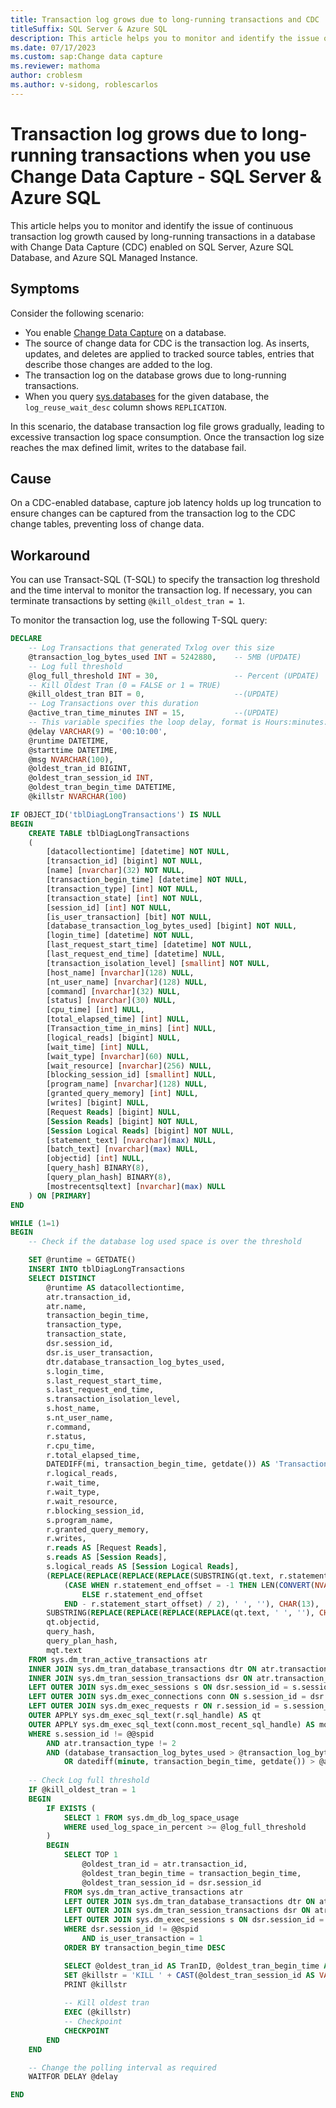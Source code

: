 ```yaml
---
title: Transaction log grows due to long-running transactions and CDC
titleSuffix: SQL Server & Azure SQL
description: This article helps you to monitor and identify the issue of continuous transaction log growth caused by long-running transactions in a database with Change Data Capture (CDC) enabled on SQL Server, Azure SQL Database, and Azure SQL Managed Instance.
ms.date: 07/17/2023
ms.custom: sap:Change data capture
ms.reviewer: mathoma
author: croblesm
ms.author: v-sidong, roblescarlos
---
```

# Transaction log grows due to long-running transactions when you use Change Data Capture - SQL Server & Azure SQL

This article helps you to monitor and identify the issue of continuous transaction log growth caused by long-running transactions in a database with Change Data Capture (CDC) enabled on SQL Server, Azure SQL Database, and Azure SQL Managed Instance.

## Symptoms

Consider the following scenario:

- You enable [Change Data Capture](/sql/relational-databases/track-changes/about-change-data-capture-sql-server) on a database.
- The source of change data for CDC is the transaction log. As inserts, updates, and deletes are applied to tracked source tables, entries that describe those changes are added to the log.
- The transaction log on the database grows due to long-running transactions.
- When you query [sys.databases](/sql/relational-databases/system-catalog-views/sys-databases-transact-sql) for the given database, the `log_reuse_wait_desc` column shows `REPLICATION`.

In this scenario, the database transaction log file grows gradually, leading to excessive transaction log space consumption. Once the transaction log size reaches the max defined limit, writes to the database fail.

## Cause

On a CDC-enabled database, capture job latency holds up log truncation to ensure changes can be captured from the transaction log to the CDC change tables, preventing loss of change data.

## Workaround

You can use Transact-SQL (T-SQL) to specify the transaction log threshold and the time interval to monitor the transaction log. If necessary, you can terminate transactions by setting `@kill_oldest_tran = 1`.

To monitor the transaction log, use the following T-SQL query:

```sql
DECLARE 
    -- Log Transactions that generated Txlog over this size
    @transaction_log_bytes_used INT = 5242880,    -- 5MB (UPDATE)
    -- Log full threshold
    @log_full_threshold INT = 30,                 -- Percent (UPDATE)
    -- Kill Oldest Tran (0 = FALSE or 1 = TRUE)
    @kill_oldest_tran BIT = 0,                    --(UPDATE)
    -- Log Transactions over this duration
    @active_tran_time_minutes INT = 15,           --(UPDATE)
    -- This variable specifies the loop delay, format is Hours:minutes:seconds
    @delay VARCHAR(9) = '00:10:00',
    @runtime DATETIME,
    @starttime DATETIME,
    @msg NVARCHAR(100),
    @oldest_tran_id BIGINT,
    @oldest_tran_session_id INT,
    @oldest_tran_begin_time DATETIME,
    @killstr NVARCHAR(100)

IF OBJECT_ID('tblDiagLongTransactions') IS NULL
BEGIN
    CREATE TABLE tblDiagLongTransactions 
    (
        [datacollectiontime] [datetime] NOT NULL,
        [transaction_id] [bigint] NOT NULL,
        [name] [nvarchar](32) NOT NULL,
        [transaction_begin_time] [datetime] NOT NULL,
        [transaction_type] [int] NOT NULL,
        [transaction_state] [int] NOT NULL,
        [session_id] [int] NOT NULL,
        [is_user_transaction] [bit] NOT NULL,
        [database_transaction_log_bytes_used] [bigint] NOT NULL,
        [login_time] [datetime] NOT NULL,
        [last_request_start_time] [datetime] NOT NULL,
        [last_request_end_time] [datetime] NULL,
        [transaction_isolation_level] [smallint] NOT NULL,
        [host_name] [nvarchar](128) NULL,
        [nt_user_name] [nvarchar](128) NULL,
        [command] [nvarchar](32) NULL,
        [status] [nvarchar](30) NULL,
        [cpu_time] [int] NULL,
        [total_elapsed_time] [int] NULL,
        [Transaction_time_in_mins] [int] NULL,
        [logical_reads] [bigint] NULL,
        [wait_time] [int] NULL,
        [wait_type] [nvarchar](60) NULL,
        [wait_resource] [nvarchar](256) NULL,
        [blocking_session_id] [smallint] NULL,
        [program_name] [nvarchar](128) NULL,
        [granted_query_memory] [int] NULL,
        [writes] [bigint] NULL,
        [Request Reads] [bigint] NULL,
        [Session Reads] [bigint] NOT NULL,
        [Session Logical Reads] [bigint] NOT NULL,
        [statement_text] [nvarchar](max) NULL,
        [batch_text] [nvarchar](max) NULL,
        [objectid] [int] NULL,
        [query_hash] BINARY(8),
        [query_plan_hash] BINARY(8),
        [mostrecentsqltext] [nvarchar](max) NULL
    ) ON [PRIMARY]
END

WHILE (1=1)
BEGIN
    -- Check if the database log used space is over the threshold

    SET @runtime = GETDATE()
    INSERT INTO tblDiagLongTransactions
    SELECT DISTINCT 
        @runtime AS datacollectiontime,
        atr.transaction_id,
        atr.name,
        transaction_begin_time,
        transaction_type,
        transaction_state,
        dsr.session_id,
        dsr.is_user_transaction,
        dtr.database_transaction_log_bytes_used,
        s.login_time,
        s.last_request_start_time,
        s.last_request_end_time,
        s.transaction_isolation_level,
        s.host_name,
        s.nt_user_name,
        r.command,
        r.status,
        r.cpu_time,
        r.total_elapsed_time,
        DATEDIFF(mi, transaction_begin_time, getdate()) AS 'Transaction_time_in_mins',
        r.logical_reads,
        r.wait_time,
        r.wait_type,
        r.wait_resource,
        r.blocking_session_id,
        s.program_name,
        r.granted_query_memory,
        r.writes,
        r.reads AS [Request Reads],
        s.reads AS [Session Reads],
        s.logical_reads AS [Session Logical Reads],
        (REPLACE(REPLACE(REPLACE(REPLACE(SUBSTRING(qt.text, r.statement_start_offset / 2 + 1,
            (CASE WHEN r.statement_end_offset = -1 THEN LEN(CONVERT(NVARCHAR(MAX), qt.text)) * 2
                ELSE r.statement_end_offset
            END - r.statement_start_offset) / 2), ' ', ''), CHAR(13), ''), CHAR(10), ''), CHAR(9), '')) AS statement_text,
        SUBSTRING(REPLACE(REPLACE(REPLACE(REPLACE(qt.text, ' ', ''), CHAR(13), ''), CHAR(10), ''), CHAR(9), ''), 1, 256) AS batch_text,
        qt.objectid,
        query_hash,
        query_plan_hash,
        mqt.text
    FROM sys.dm_tran_active_transactions atr
    INNER JOIN sys.dm_tran_database_transactions dtr ON atr.transaction_id = dtr.transaction_id
    INNER JOIN sys.dm_tran_session_transactions dsr ON atr.transaction_id = dsr.transaction_id
    LEFT OUTER JOIN sys.dm_exec_sessions s ON dsr.session_id = s.session_id
    LEFT OUTER JOIN sys.dm_exec_connections conn ON s.session_id = dsr.session_id
    LEFT OUTER JOIN sys.dm_exec_requests r ON r.session_id = s.session_id
    OUTER APPLY sys.dm_exec_sql_text(r.sql_handle) AS qt
    OUTER APPLY sys.dm_exec_sql_text(conn.most_recent_sql_handle) AS mqt
    WHERE s.session_id != @@spid
        AND atr.transaction_type != 2
        AND (database_transaction_log_bytes_used > @transaction_log_bytes_used
            OR datediff(minute, transaction_begin_time, getdate()) > @active_tran_time_minutes)
    
    -- Check Log full threshold
    IF @kill_oldest_tran = 1
    BEGIN
        IF EXISTS (
            SELECT 1 FROM sys.dm_db_log_space_usage
            WHERE used_log_space_in_percent >= @log_full_threshold
        )
        BEGIN
            SELECT TOP 1
                @oldest_tran_id = atr.transaction_id,
                @oldest_tran_begin_time = transaction_begin_time,
                @oldest_tran_session_id = dsr.session_id
            FROM sys.dm_tran_active_transactions atr
            LEFT OUTER JOIN sys.dm_tran_database_transactions dtr ON atr.transaction_id = dtr.transaction_id
            LEFT OUTER JOIN sys.dm_tran_session_transactions dsr ON atr.transaction_id = dsr.transaction_id
            LEFT OUTER JOIN sys.dm_exec_sessions s ON dsr.session_id = s.session_id
            WHERE dsr.session_id != @@spid
                AND is_user_transaction = 1
            ORDER BY transaction_begin_time DESC

            SELECT @oldest_tran_id AS TranID, @oldest_tran_begin_time AS TranbeginTime, @oldest_tran_session_id AS SessionID
            SET @killstr = 'KILL ' + CAST(@oldest_tran_session_id AS VARCHAR(100))
            PRINT @killstr
            
            -- Kill oldest tran
            EXEC (@killstr)
            -- Checkpoint
            CHECKPOINT
        END
    END

    -- Change the polling interval as required
    WAITFOR DELAY @delay

END
```